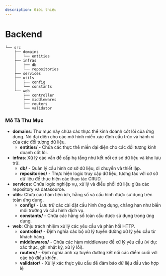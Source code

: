 ```yaml
---
description: Giới thiệu
---
```


# Backend

```
└── src
    ├── domains
    │   └── entities
    ├── infras
    │   ├── db
    │   └── repositories
    ├── services
    ├── utils
    │   ├── config
    │   └── constants
    └── web
        ├── controller
        ├── middlewares
        ├── routers
        └── validator
```

### Mô Tả Thư Mục <a href="#mo-ta-thu-muc" id="mo-ta-thu-muc"></a>

* **domains**: Thư mục này chứa các thực thể kinh doanh cốt lõi của ứng dụng. Nó đại diện cho các mô hình miền xác định cấu trúc và hành vi của các đối tượng dữ liệu.
  * **entities/** - Chứa các thực thể miền đại diện cho các đối tượng kinh doanh cốt lõi.
* **infras**: Xử lý các vấn đề cấp hạ tầng như kết nối cơ sở dữ liệu và kho lưu trữ.
  * **db/** - Quản lý cấu hình cơ sở dữ liệu, di chuyển và thiết lập.
  * **repositories/** - Thực hiện logic truy cập dữ liệu, tương tác với cơ sở dữ liệu để thực hiện các thao tác CRUD.
* **services**: Chứa  logic nghiệp vụ, xử lý và điều phối dữ liệu giữa các repository và datasource.
* **utils**: Chứa các hàm tiện ích, hằng số và cấu hình được sử dụng trên toàn ứng dụng.
  * **config/** - Lưu trữ các cài đặt cấu hình ứng dụng, chẳng hạn như biến môi trường và cấu hình dịch vụ.
  * **constants/** - Chứa các hằng số toàn cầu được sử dụng trong ứng dụng.
* **web**: Chịu trách nhiệm xử lý các yêu cầu và phản hồi HTTP.
  * **controller/** - Định nghĩa các bộ xử lý tuyến đường xử lý yêu cầu từ khách hàng.
  * **middlewares/** - Chứa các hàm middleware để xử lý yêu cầu (ví dụ: xác thực, ghi nhật ký, xử lý lỗi).
  * **routers/** - Định nghĩa ánh xạ tuyến đường kết nối các điểm cuối với các bộ điều khiển.
  * **validator/** - Xử lý xác thực yêu cầu để đảm bảo dữ liệu đầu vào hợp lệ
